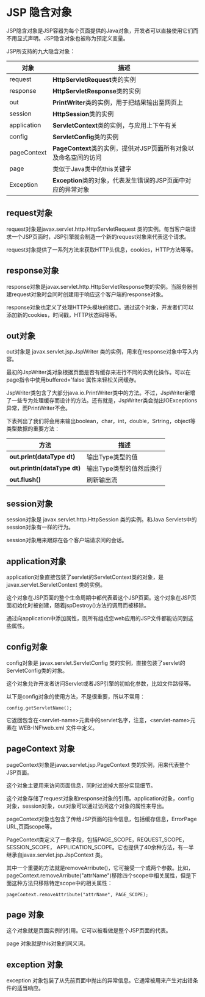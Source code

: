 
# JSP 隐含对象

JSP隐含对象是JSP容器为每个页面提供的Java对象，开发者可以直接使用它们而不用显式声明。JSP隐含对象也被称为预定义变量。

JSP所支持的九大隐含对象：

| **对象** | **描述** |
| --- | --- |
| request | **HttpServletRequest**类的实例 |
| response | **HttpServletResponse**类的实例 |
| out | **PrintWriter**类的实例，用于把结果输出至网页上 |
| session | **HttpSession**类的实例 |
| application | **ServletContext**类的实例，与应用上下午有关 |
| config | **ServletConfig**类的实例 |
| pageContext | **PageContext**类的实例，提供对JSP页面所有对象以及命名空间的访问 |
| page | 类似于Java类中的this关键字 |
| Exception | **Exception**类的对象，代表发生错误的JSP页面中对应的异常对象 |

## request对象

request对象是javax.servlet.http.HttpServletRequest 类的实例。每当客户端请求一个JSP页面时，JSP引擎就会制造一个新的request对象来代表这个请求。

request对象提供了一系列方法来获取HTTP头信息，cookies，HTTP方法等等。

## response对象

response对象是javax.servlet.http.HttpServletResponse类的实例。当服务器创建request对象时会同时创建用于响应这个客户端的response对象。

response对象也定义了处理HTTP头模块的接口。通过这个对象，开发者们可以添加新的cookies，时间戳，HTTP状态码等等。

## out对象

out对象是 javax.servlet.jsp.JspWriter 类的实例，用来在response对象中写入内容。

最初的JspWriter类对象根据页面是否有缓存来进行不同的实例化操作。可以在page指令中使用buffered='false'属性来轻松关闭缓存。

JspWriter类包含了大部分java.io.PrintWriter类中的方法。不过，JspWriter新增了一些专为处理缓存而设计的方法。还有就是，JspWriter类会抛出IOExceptions异常，而PrintWriter不会。

下表列出了我们将会用来输出boolean，char，int，double，Srtring，object等类型数据的重要方法：

| **方法** | **描述** |
| --- | --- |
| **out.print(dataType dt)** | 输出Type类型的值 |
| **out.println(dataType dt)** | 输出Type类型的值然后换行 |
| **out.flush()** | 刷新输出流 |

## session对象

session对象是 javax.servlet.http.HttpSession 类的实例。和Java Servlets中的session对象有一样的行为。

session对象用来跟踪在各个客户端请求间的会话。

## application对象

application对象直接包装了servlet的ServletContext类的对象，是javax.servlet.ServletContext 类的实例。

这个对象在JSP页面的整个生命周期中都代表着这个JSP页面。这个对象在JSP页面初始化时被创建，随着jspDestroy()方法的调用而被移除。

通过向application中添加属性，则所有组成您web应用的JSP文件都能访问到这些属性。

## config对象

config对象是 javax.servlet.ServletConfig 类的实例，直接包装了servlet的ServletConfig类的对象。

这个对象允许开发者访问Servlet或者JSP引擎的初始化参数，比如文件路径等。

以下是config对象的使用方法，不是很重要，所以不常用：

```
config.getServletName();

```

它返回包含在&lt;servlet-name&gt;元素中的servlet名字，注意，&lt;servlet-name&gt;元素在 WEB-INF\web.xml 文件中定义。

## pageContext 对象

pageContext对象是javax.servlet.jsp.PageContext 类的实例，用来代表整个JSP页面。

这个对象主要用来访问页面信息，同时过滤掉大部分实现细节。

这个对象存储了request对象和response对象的引用。application对象，config对象，session对象，out对象可以通过访问这个对象的属性来导出。

pageContext对象也包含了传给JSP页面的指令信息，包括缓存信息，ErrorPage URL,页面scope等。

PageContext类定义了一些字段，包括PAGE_SCOPE，REQUEST_SCOPE，SESSION_SCOPE， APPLICATION_SCOPE。它也提供了40余种方法，有一半继承自javax.servlet.jsp.JspContext 类。

其中一个重要的方法就是removeArribute()，它可接受一个或两个参数。比如，pageContext.removeArribute("attrName")移除四个scope中相关属性，但是下面这种方法只移除特定scope中的相关属性：

```
pageContext.removeAttribute("attrName", PAGE_SCOPE);

```

## page 对象

这个对象就是页面实例的引用。它可以被看做是整个JSP页面的代表。

page 对象就是this对象的同义词。

## exception 对象

exception 对象包装了从先前页面中抛出的异常信息。它通常被用来产生对出错条件的适当响应。
